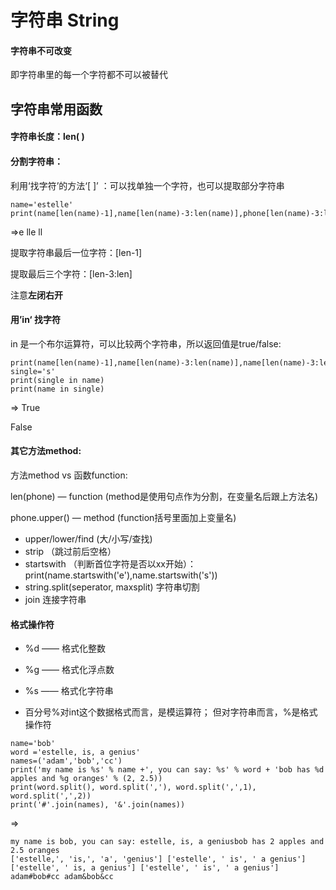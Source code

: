 # 字符串 String

#### **字符串不可改变**

即字符串里的每一个字符都不可以被替代

## 字符串常用函数 
#### 字符串长度：len( ) 

#### 分割字符串：

利用‘找字符’的方法‘[ ]’ ：可以找单独一个字符，也可以提取部分字符串


```
name='estelle'
print(name[len(name)-1],name[len(name)-3:len(name)],phone[len(name)-3:len(name)-1])
```

=>e lle ll

提取字符串最后一位字符：[len-1]

提取最后三个字符：[len-3:len]

注意**左闭右开**

#### 用’in‘ 找字符 

in 是一个布尔运算符，可以比较两个字符串，所以返回值是true/false:

```
print(name[len(name)-1],name[len(name)-3:len(name)],name[len(name)-3:len(name)-1])
single='s'
print(single in name)
print(name in single)
```

=>
True

False

#### 其它方法method:

方法method vs 函数function: 

len(phone) — function (method是使用句点作为分割，在变量名后跟上方法名)

phone.upper() — method   (function括号里面加上变量名)

- upper/lower/find (大/小写/查找)
- strip （跳过前后空格）
- startswith （判断首位字符是否以xx开始）：print(name.startswith('e'),name.startswith('s'))
- string.split(seperator, maxsplit) 字符串切割
- join 连接字符串

#### 格式操作符

- %d —— 格式化整数
- %g —— 格式化浮点数
- %s —— 格式化字符串  

- 百分号%对int这个数据格式而言，是模运算符； 但对字符串而言，%是格式操作符   

```
name='bob'
word ='estelle, is, a genius'
names=('adam','bob','cc')
print('my name is %s' % name +', you can say: %s' % word + 'bob has %d apples and %g oranges' % (2, 2.5))
print(word.split(), word.split(','), word.split(',',1), word.split(',',2))
print('#'.join(names), '&'.join(names))
```

=>
```
my name is bob, you can say: estelle, is, a geniusbob has 2 apples and 2.5 oranges
['estelle,', 'is,', 'a', 'genius'] ['estelle', ' is', ' a genius'] ['estelle', ' is, a genius'] ['estelle', ' is', ' a genius']
adam#bob#cc adam&bob&cc
```
